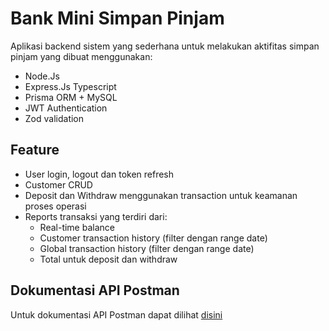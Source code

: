 # Bank Mini Simpan Pinjam

Aplikasi backend sistem yang sederhana untuk melakukan aktifitas simpan pinjam yang dibuat menggunakan:

- Node.Js
- Express.Js Typescript
- Prisma ORM + MySQL
- JWT Authentication
- Zod validation

## Feature

- User login, logout dan token refresh
- Customer CRUD
- Deposit dan Withdraw menggunakan transaction untuk keamanan proses operasi
- Reports transaksi yang terdiri dari:
  - Real-time balance
  - Customer transaction history (filter dengan range date)
  - Global transaction history (filter dengan range date)
  - Total untuk deposit dan withdraw
 
## Dokumentasi API Postman

Untuk dokumentasi API Postman dapat dilihat [disini](https://documenter.getpostman.com/view/19458772/2sB2x5JtC7)
